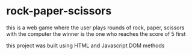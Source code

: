 # rock-paper-scissors
this is a web game where the user plays rounds of rock, paper, scissors with the computer
the winner is the one who reaches the score of 5 first

this project was built using HTML and Javascript DOM methods